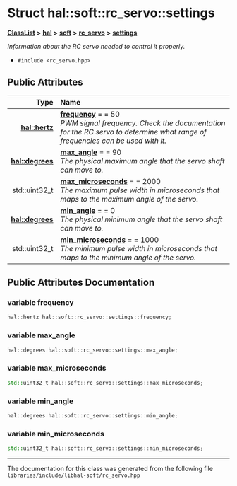 

# Struct hal::soft::rc\_servo::settings



[**ClassList**](annotated.md) **>** [**hal**](namespacehal.md) **>** [**soft**](namespacehal_1_1soft.md) **>** [**rc\_servo**](classhal_1_1soft_1_1rc__servo.md) **>** [**settings**](structhal_1_1soft_1_1rc__servo_1_1settings.md)



_Information about the RC servo needed to control it properly._ 

* `#include <rc_servo.hpp>`





















## Public Attributes

| Type | Name |
| ---: | :--- |
|  [**hal::hertz**](namespacehal.md#typedef-hertz) | [**frequency**](#variable-frequency)   = = 50<br>_PWM signal frequency. Check the documentation for the RC servo to determine what range of frequencies can be used with it._  |
|  [**hal::degrees**](namespacehal.md#typedef-degrees) | [**max\_angle**](#variable-max_angle)   = = 90<br>_The physical maximum angle that the servo shaft can move to._  |
|  std::uint32\_t | [**max\_microseconds**](#variable-max_microseconds)   = = 2000<br>_The maximum pulse width in microseconds that maps to the maximum angle of the servo._  |
|  [**hal::degrees**](namespacehal.md#typedef-degrees) | [**min\_angle**](#variable-min_angle)   = = 0<br>_The physical minimum angle that the servo shaft can move to._  |
|  std::uint32\_t | [**min\_microseconds**](#variable-min_microseconds)   = = 1000<br>_The minimum pulse width in microseconds that maps to the minimum angle of the servo._  |












































## Public Attributes Documentation




### variable frequency 

```C++
hal::hertz hal::soft::rc_servo::settings::frequency;
```






### variable max\_angle 

```C++
hal::degrees hal::soft::rc_servo::settings::max_angle;
```






### variable max\_microseconds 

```C++
std::uint32_t hal::soft::rc_servo::settings::max_microseconds;
```






### variable min\_angle 

```C++
hal::degrees hal::soft::rc_servo::settings::min_angle;
```






### variable min\_microseconds 

```C++
std::uint32_t hal::soft::rc_servo::settings::min_microseconds;
```




------------------------------
The documentation for this class was generated from the following file `libraries/include/libhal-soft/rc_servo.hpp`

